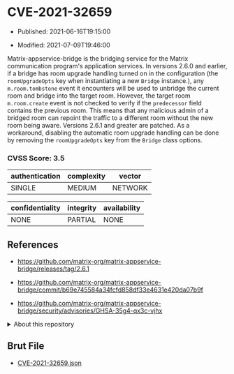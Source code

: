 # CVE-2021-32659

- Published: 2021-06-16T19:15:00

- Modified: 2021-07-09T19:46:00

Matrix-appservice-bridge is the bridging service for the Matrix communication program's application services. In versions 2.6.0 and earlier, if a bridge has room upgrade handling turned on in the configuration (the `roomUpgradeOpts` key when instantiating a new `Bridge` instance.), any `m.room.tombstone` event it encounters will be used to unbridge the current room and bridge into the target room. However, the target room `m.room.create` event is not checked to verify if the `predecessor` field contains the previous room. This means that any malicious admin of a bridged room can repoint the traffic to a different room without the new room being aware. Versions 2.6.1 and greater are patched. As a workaround, disabling the automatic room upgrade handling can be done by removing the `roomUpgradeOpts` key from the `Bridge` class options.

### CVSS Score: **3.5**

| authentication | complexity | vector |
| --- | --- | --- |
| SINGLE | MEDIUM | NETWORK |

| confidentiality | integrity | availability |
| --- | --- | --- |
| NONE | PARTIAL | NONE |

## References

* https://github.com/matrix-org/matrix-appservice-bridge/releases/tag/2.6.1

* https://github.com/matrix-org/matrix-appservice-bridge/commit/b69e745584a34fcfd858df33e4631e420da07b9f

* https://github.com/matrix-org/matrix-appservice-bridge/security/advisories/GHSA-35g4-qx3c-vjhx

<details>
<summary>About this repository</summary> 

  This repository is part of the project [Live Hack CVE](https://github.com/Live-Hack-CVE). Main website can be found [www.live-hack.org](https://www.live-hack.org) 
  
  Made by [Sn0wAlice](https://github.com/Sn0wAlice) for the people that care about security and need to have a feed of the latest CVEs. Hope you enjoy it, don't forget to star the repo and follow me on [Twitter](https://twitter.com/Sn0wAlice) and [Github](https://github.com/Sn0wAlice). And that is my [personnal website](https://www.alice-snow.me/)

  - [Home Page](https://github.com/Live-Hack-CVE)
  - [Framework](https://github.com/Live-Hack-CVE/cve-framework)
  - [CVE database](https://github.com/Live-Hack-CVE/full_database)
  - [Changelog](https://github.com/Live-Hack-CVE/Changelog)
</details>

## Brut File

* [CVE-2021-32659.json](https://raw.githubusercontent.com/Live-Hack-CVE/full_database/main/cves/2021/CVE-2021-32659.json)

